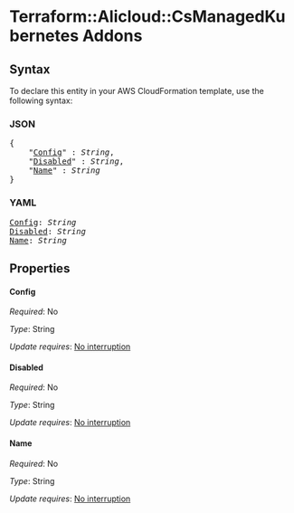 # Terraform::Alicloud::CsManagedKubernetes Addons

## Syntax

To declare this entity in your AWS CloudFormation template, use the following syntax:

### JSON

<pre>
{
    "<a href="#config" title="Config">Config</a>" : <i>String</i>,
    "<a href="#disabled" title="Disabled">Disabled</a>" : <i>String</i>,
    "<a href="#name" title="Name">Name</a>" : <i>String</i>
}
</pre>

### YAML

<pre>
<a href="#config" title="Config">Config</a>: <i>String</i>
<a href="#disabled" title="Disabled">Disabled</a>: <i>String</i>
<a href="#name" title="Name">Name</a>: <i>String</i>
</pre>

## Properties

#### Config

_Required_: No

_Type_: String

_Update requires_: [No interruption](https://docs.aws.amazon.com/AWSCloudFormation/latest/UserGuide/using-cfn-updating-stacks-update-behaviors.html#update-no-interrupt)

#### Disabled

_Required_: No

_Type_: String

_Update requires_: [No interruption](https://docs.aws.amazon.com/AWSCloudFormation/latest/UserGuide/using-cfn-updating-stacks-update-behaviors.html#update-no-interrupt)

#### Name

_Required_: No

_Type_: String

_Update requires_: [No interruption](https://docs.aws.amazon.com/AWSCloudFormation/latest/UserGuide/using-cfn-updating-stacks-update-behaviors.html#update-no-interrupt)

